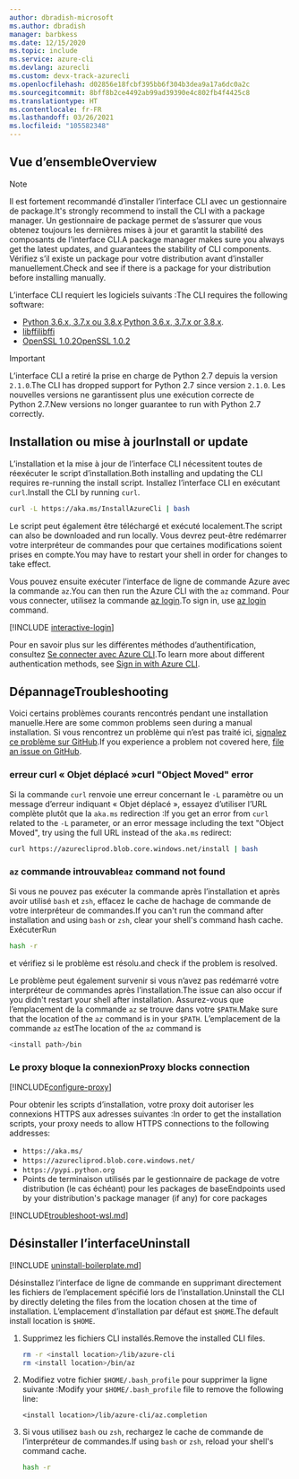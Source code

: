 ```yaml
---
author: dbradish-microsoft
ms.author: dbradish
manager: barbkess
ms.date: 12/15/2020
ms.topic: include
ms.service: azure-cli
ms.devlang: azurecli
ms.custom: devx-track-azurecli
ms.openlocfilehash: d02856e18fcbf395bb6f304b3dea9a17a6dc0a2c
ms.sourcegitcommit: 8bff8b2ce4492ab99ad39390e4c802fb4f4425c8
ms.translationtype: HT
ms.contentlocale: fr-FR
ms.lasthandoff: 03/26/2021
ms.locfileid: "105582348"
---
```

## <a name="overview"></a><span data-ttu-id="7caae-101">Vue d’ensemble</span><span class="sxs-lookup"><span data-stu-id="7caae-101">Overview</span></span>

> [!NOTE]
> <span data-ttu-id="7caae-102">Il est fortement recommandé d’installer l’interface CLI avec un gestionnaire de package.</span><span class="sxs-lookup"><span data-stu-id="7caae-102">It's strongly recommend to install the CLI with a package manager.</span></span> <span data-ttu-id="7caae-103">Un gestionnaire de package permet de s’assurer que vous obtenez toujours les dernières mises à jour et garantit la stabilité des composants de l’interface CLI.</span><span class="sxs-lookup"><span data-stu-id="7caae-103">A package manager makes sure you always get the latest updates, and guarantees the stability of CLI components.</span></span> <span data-ttu-id="7caae-104">Vérifiez s’il existe un package pour votre distribution avant d’installer manuellement.</span><span class="sxs-lookup"><span data-stu-id="7caae-104">Check and see if there is a package for your distribution before installing manually.</span></span>

<span data-ttu-id="7caae-105">L’interface CLI requiert les logiciels suivants :</span><span class="sxs-lookup"><span data-stu-id="7caae-105">The CLI requires the following software:</span></span>

* <span data-ttu-id="7caae-106">[Python 3.6.x, 3.7.x ou 3.8.x](https://www.python.org/downloads/).</span><span class="sxs-lookup"><span data-stu-id="7caae-106">[Python 3.6.x, 3.7.x or 3.8.x](https://www.python.org/downloads/).</span></span>
* [<span data-ttu-id="7caae-107">libffi</span><span class="sxs-lookup"><span data-stu-id="7caae-107">libffi</span></span>](https://sourceware.org/libffi/)
* [<span data-ttu-id="7caae-108">OpenSSL 1.0.2</span><span class="sxs-lookup"><span data-stu-id="7caae-108">OpenSSL 1.0.2</span></span>](https://www.openssl.org/source/)

> [!IMPORTANT]
>
> <span data-ttu-id="7caae-109">L’interface CLI a retiré la prise en charge de Python 2.7 depuis la version `2.1.0`.</span><span class="sxs-lookup"><span data-stu-id="7caae-109">The CLI has dropped support for Python 2.7 since version `2.1.0`.</span></span> <span data-ttu-id="7caae-110">Les nouvelles versions ne garantissent plus une exécution correcte de Python 2.7.</span><span class="sxs-lookup"><span data-stu-id="7caae-110">New versions no longer guarantee to run with Python 2.7 correctly.</span></span>

## <a name="install-or-update"></a><span data-ttu-id="7caae-111">Installation ou mise à jour</span><span class="sxs-lookup"><span data-stu-id="7caae-111">Install or update</span></span>

<span data-ttu-id="7caae-112">L’installation et la mise à jour de l’interface CLI nécessitent toutes de réexécuter le script d’installation.</span><span class="sxs-lookup"><span data-stu-id="7caae-112">Both installing and updating the CLI requires re-running the install script.</span></span> <span data-ttu-id="7caae-113">Installez l’interface CLI en exécutant `curl`.</span><span class="sxs-lookup"><span data-stu-id="7caae-113">Install the CLI by running `curl`.</span></span>

```bash
curl -L https://aka.ms/InstallAzureCli | bash
```

<span data-ttu-id="7caae-114">Le script peut également être téléchargé et exécuté localement.</span><span class="sxs-lookup"><span data-stu-id="7caae-114">The script can also be downloaded and run locally.</span></span> <span data-ttu-id="7caae-115">Vous devrez peut-être redémarrer votre interpréteur de commandes pour que certaines modifications soient prises en compte.</span><span class="sxs-lookup"><span data-stu-id="7caae-115">You may have to restart your shell in order for changes to take effect.</span></span>

<span data-ttu-id="7caae-116">Vous pouvez ensuite exécuter l’interface de ligne de commande Azure avec la commande `az`.</span><span class="sxs-lookup"><span data-stu-id="7caae-116">You can then run the Azure CLI with the `az` command.</span></span> <span data-ttu-id="7caae-117">Pour vous connecter, utilisez la commande [az login](/cli/azure/reference-index#az_login).</span><span class="sxs-lookup"><span data-stu-id="7caae-117">To sign in, use [az login](/cli/azure/reference-index#az_login) command.</span></span>

[!INCLUDE [interactive-login](interactive-login.md)]

<span data-ttu-id="7caae-118">Pour en savoir plus sur les différentes méthodes d’authentification, consultez [Se connecter avec Azure CLI](../authenticate-azure-cli.md).</span><span class="sxs-lookup"><span data-stu-id="7caae-118">To learn more about different authentication methods, see [Sign in with Azure CLI](../authenticate-azure-cli.md).</span></span>

## <a name="troubleshooting"></a><span data-ttu-id="7caae-119">Dépannage</span><span class="sxs-lookup"><span data-stu-id="7caae-119">Troubleshooting</span></span>

<span data-ttu-id="7caae-120">Voici certains problèmes courants rencontrés pendant une installation manuelle.</span><span class="sxs-lookup"><span data-stu-id="7caae-120">Here are some common problems seen during a manual installation.</span></span> <span data-ttu-id="7caae-121">Si vous rencontrez un problème qui n’est pas traité ici, [signalez ce problème sur GitHub](https://github.com/Azure/azure-cli/issues).</span><span class="sxs-lookup"><span data-stu-id="7caae-121">If you experience a problem not covered here, [file an issue on GitHub](https://github.com/Azure/azure-cli/issues).</span></span>

### <a name="curl-object-moved-error"></a><span data-ttu-id="7caae-122">erreur curl « Objet déplacé »</span><span class="sxs-lookup"><span data-stu-id="7caae-122">curl "Object Moved" error</span></span>

<span data-ttu-id="7caae-123">Si la commande `curl` renvoie une erreur concernant le `-L` paramètre ou un message d’erreur indiquant « Objet déplacé », essayez d’utiliser l’URL complète plutôt que la `aka.ms` redirection :</span><span class="sxs-lookup"><span data-stu-id="7caae-123">If you get an error from `curl` related to the `-L` parameter, or an error message including the text "Object Moved", try using the full URL instead of the `aka.ms` redirect:</span></span>

```bash
curl https://azurecliprod.blob.core.windows.net/install | bash
```

### <a name="az-command-not-found"></a><span data-ttu-id="7caae-124">`az` commande introuvable</span><span class="sxs-lookup"><span data-stu-id="7caae-124">`az` command not found</span></span>

<span data-ttu-id="7caae-125">Si vous ne pouvez pas exécuter la commande après l’installation et après avoir utilisé `bash` et `zsh`, effacez le cache de hachage de commande de votre interpréteur de commandes.</span><span class="sxs-lookup"><span data-stu-id="7caae-125">If you can't run the command after installation and using `bash` or `zsh`, clear your shell's command hash cache.</span></span> <span data-ttu-id="7caae-126">Exécuter</span><span class="sxs-lookup"><span data-stu-id="7caae-126">Run</span></span>

```bash
hash -r
```

<span data-ttu-id="7caae-127">et vérifiez si le problème est résolu.</span><span class="sxs-lookup"><span data-stu-id="7caae-127">and check if the problem is resolved.</span></span>

<span data-ttu-id="7caae-128">Le problème peut également survenir si vous n’avez pas redémarré votre interpréteur de commandes après l’installation.</span><span class="sxs-lookup"><span data-stu-id="7caae-128">The issue can also occur if you didn't restart your shell after installation.</span></span> <span data-ttu-id="7caae-129">Assurez-vous que l’emplacement de la commande `az` se trouve dans votre `$PATH`.</span><span class="sxs-lookup"><span data-stu-id="7caae-129">Make sure that the location of the `az` command is in your `$PATH`.</span></span> <span data-ttu-id="7caae-130">L’emplacement de la commande `az` est</span><span class="sxs-lookup"><span data-stu-id="7caae-130">The location of the `az` command is</span></span>

```bash
<install path>/bin
```

### <a name="proxy-blocks-connection"></a><span data-ttu-id="7caae-131">Le proxy bloque la connexion</span><span class="sxs-lookup"><span data-stu-id="7caae-131">Proxy blocks connection</span></span>

[!INCLUDE[configure-proxy](configure-proxy.md)]

<span data-ttu-id="7caae-132">Pour obtenir les scripts d’installation, votre proxy doit autoriser les connexions HTTPS aux adresses suivantes :</span><span class="sxs-lookup"><span data-stu-id="7caae-132">In order to get the installation scripts, your proxy needs to allow HTTPS connections to the following addresses:</span></span>

* `https://aka.ms/`
* `https://azurecliprod.blob.core.windows.net/`
* `https://pypi.python.org`
* <span data-ttu-id="7caae-133">Points de terminaison utilisés par le gestionnaire de package de votre distribution (le cas échéant) pour les packages de base</span><span class="sxs-lookup"><span data-stu-id="7caae-133">Endpoints used by your distribution's package manager (if any) for core packages</span></span>

[!INCLUDE[troubleshoot-wsl.md](troubleshoot-wsl.md)]

## <a name="uninstall"></a><span data-ttu-id="7caae-134">Désinstaller l’interface</span><span class="sxs-lookup"><span data-stu-id="7caae-134">Uninstall</span></span>

[!INCLUDE [uninstall-boilerplate.md](uninstall-boilerplate.md)]

<span data-ttu-id="7caae-135">Désinstallez l’interface de ligne de commande en supprimant directement les fichiers de l’emplacement spécifié lors de l’installation.</span><span class="sxs-lookup"><span data-stu-id="7caae-135">Uninstall the CLI by directly deleting the files from the location chosen at the time of installation.</span></span> <span data-ttu-id="7caae-136">L’emplacement d’installation par défaut est `$HOME`.</span><span class="sxs-lookup"><span data-stu-id="7caae-136">The default install location is `$HOME`.</span></span>

1. <span data-ttu-id="7caae-137">Supprimez les fichiers CLI installés.</span><span class="sxs-lookup"><span data-stu-id="7caae-137">Remove the installed CLI files.</span></span>

   ```bash
   rm -r <install location>/lib/azure-cli
   rm <install location>/bin/az
   ```

2. <span data-ttu-id="7caae-138">Modifiez votre fichier `$HOME/.bash_profile` pour supprimer la ligne suivante :</span><span class="sxs-lookup"><span data-stu-id="7caae-138">Modify your `$HOME/.bash_profile` file to remove the following line:</span></span>

   ```text
   <install location>/lib/azure-cli/az.completion
   ```

3. <span data-ttu-id="7caae-139">Si vous utilisez `bash` ou `zsh`, rechargez le cache de commande de l’interpréteur de commandes.</span><span class="sxs-lookup"><span data-stu-id="7caae-139">If using `bash` or `zsh`, reload your shell's command cache.</span></span>

   ```bash
   hash -r
   ```
